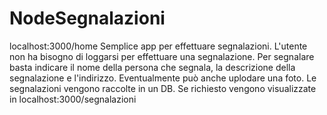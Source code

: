 ﻿# NodeSegnalazioni

localhost:3000/home
Semplice app per effettuare segnalazioni. L'utente non ha bisogno di loggarsi per effettuare una segnalazione.
Per segnalare basta indicare il nome della persona che segnala, la descrizione della segnalazione e l'indirizzo. Eventualmente può anche uplodare una foto.
Le segnalazioni vengono raccolte in un DB. Se richiesto vengono visualizzate in localhost:3000/segnalazioni
